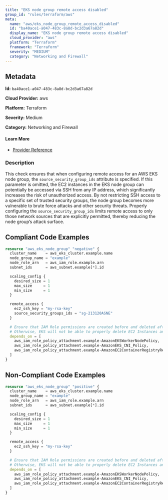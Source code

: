 ```yaml
---
title: "EKS node group remote access disabled"
group_id: "rules/terraform/aws"
meta:
  name: "aws/eks_node_group_remote_access_disabled"
  id: "ba40ace1-a047-483c-8a8d-bc2d3a67a82d"
  display_name: "EKS node group remote access disabled"
  cloud_provider: "aws"
  platform: "Terraform"
  framework: "Terraform"
  severity: "MEDIUM"
  category: "Networking and Firewall"
---
```

## Metadata

**Id:** `ba40ace1-a047-483c-8a8d-bc2d3a67a82d`

**Cloud Provider:** aws

**Platform:** Terraform

**Severity:** Medium

**Category:** Networking and Firewall

#### Learn More

 - [Provider Reference](https://registry.terraform.io/providers/hashicorp/aws/latest/docs/resources/eks_node_group#remote_access)

### Description

 This check ensures that when configuring remote access for an AWS EKS node group, the `source_security_group_ids` attribute is specified. If this parameter is omitted, the EC2 instances in the EKS node group can potentially be accessed via SSH from any IP address, which significantly increases the risk of unauthorized access. By not restricting SSH access to a specific set of trusted security groups, the node group becomes more vulnerable to brute force attacks and other security threats. Properly configuring the `source_security_group_ids` limits remote access to only those network sources that are explicitly permitted, thereby reducing the node group’s attack surface.


## Compliant Code Examples
```terraform
resource "aws_eks_node_group" "negative" {
  cluster_name    = aws_eks_cluster.example.name
  node_group_name = "example"
  node_role_arn   = aws_iam_role.example.arn
  subnet_ids      = aws_subnet.example[*].id

  scaling_config {
    desired_size = 1
    max_size     = 1
    min_size     = 1
  }

  remote_access {
    ec2_ssh_key = "my-rsa-key"
    source_security_groups_ids = "sg-213120ASNE"
  }

  # Ensure that IAM Role permissions are created before and deleted after EKS Node Group handling.
  # Otherwise, EKS will not be able to properly delete EC2 Instances and Elastic Network Interfaces.
  depends_on = [
    aws_iam_role_policy_attachment.example-AmazonEKSWorkerNodePolicy,
    aws_iam_role_policy_attachment.example-AmazonEKS_CNI_Policy,
    aws_iam_role_policy_attachment.example-AmazonEC2ContainerRegistryReadOnly,
  ]
}

```
## Non-Compliant Code Examples
```terraform
resource "aws_eks_node_group" "positive" {
  cluster_name    = aws_eks_cluster.example.name
  node_group_name = "example"
  node_role_arn   = aws_iam_role.example.arn
  subnet_ids      = aws_subnet.example[*].id

  scaling_config {
    desired_size = 1
    max_size     = 1
    min_size     = 1
  }

  remote_access {
    ec2_ssh_key = "my-rsa-key"
  }

  # Ensure that IAM Role permissions are created before and deleted after EKS Node Group handling.
  # Otherwise, EKS will not be able to properly delete EC2 Instances and Elastic Network Interfaces.
  depends_on = [
    aws_iam_role_policy_attachment.example-AmazonEKSWorkerNodePolicy,
    aws_iam_role_policy_attachment.example-AmazonEKS_CNI_Policy,
    aws_iam_role_policy_attachment.example-AmazonEC2ContainerRegistryReadOnly,
  ]
}

```